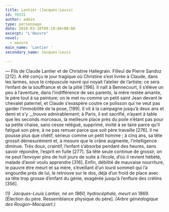 ```yaml
---
title: Lantier (Jacques-Louis)
id: 76531
author: admin
type: personnage
date: 2010-03-10T09:19:08+00:00
excerpt: "L'Oeuvre"
novel:
  - oeuvre
main_name: 'Lantier '
secondary_name: Jacques-Louis

---
```

— Fils de Claude Lantier et de Christine Hallegrain. Filleul de Pierre Sandoz [212]. A été conçu le jour tragique où Christine s&rsquo;est livrée à Claude, dans les larmes, sous le crépuscule navré qui noyait l&rsquo;atelier de l&rsquo;artiste; ce sera l&rsquo;enfant de la souffrance et de la pitié [196]. Il naît à Bennecourt, il s&rsquo;élève un peu à l&rsquo;aventure, dans l&rsquo;indifférence de ses parents, la mère restée amante, le père tout à sa peinture; on le met nu comme un petit saint Jean devant le chevalet paternel, et Claude s&rsquo;exaspère coutre ce polisson qui ne veut pas garder l&rsquo;immobilité de la pose, [199]. Il vit à la campagne jusqu&rsquo;à deux ans et demi et s&rsquo;y __trouve admirablement; à Paris, il est sacrifié, n&rsquo;ayant à table que les seconds morceaux, la meilleure place près du poile n&rsquo;étant pas pour sa petite chaise, sans cesse relégué, supprimé, invité à se taire parce qu&rsquo;il fatigué son père, à ne pas remuer parce que soit père travaille [276]. Il ne pousse plus que chétif, sérieux comme un petit homme ; à cinq ans, sa tête grossit démesurément et, à mesure que le crâne augmente, l&rsquo;intelligence diminue. Très doux, craintif, l&rsquo;enfant s&rsquo;absorbe pendant des heures, sans savoir répondre, l&rsquo;esprit en fuite [277]. Sa tête seule continue de grossir, on ne peut l&rsquo;envoyer pins de huit jours de suite à l&rsquo;école, d&rsquo;où il revient hébété, malade d&rsquo;avoir voulu apprendre [316]. Enfin, débilité de mauvaise nourriture, le pauvre être meurt et sa mère, s&rsquo;éveillant d&rsquo;un lourd sommeil qui l&rsquo;a engourdie près de lui, le retrouve sur le dos, déjà d&rsquo;un froid de place avec sa tête trop grosse d&rsquo;enfant du génie, exagérée jusqu&rsquo;à l&rsquo;enflure des crétins [356].

(1)  _Jacques-Louis Lantier, né en 1860, hydrocéphale, meurt en_ 1869. [Élection du père. Ressemblance physique du père]. _(Arbre généalogique des Rougon-Macquart.)_